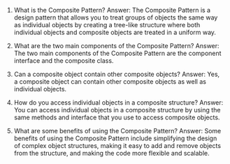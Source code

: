 1. What is the Composite Pattern? 
Answer: The Composite Pattern is a design pattern that allows you to treat groups of objects the same way as individual objects by creating a tree-like structure where both individual objects and composite objects are treated in a uniform way. 

2. What are the two main components of the Composite Pattern? 
Answer: The two main components of the Composite Pattern are the component interface and the composite class. 

3. Can a composite object contain other composite objects? 
Answer: Yes, a composite object can contain other composite objects as well as individual objects. 

4. How do you access individual objects in a composite structure? 
Answer: You can access individual objects in a composite structure by using the same methods and interface that you use to access composite objects. 

5. What are some benefits of using the Composite Pattern? 
Answer: Some benefits of using the Composite Pattern include simplifying the design of complex object structures, making it easy to add and remove objects from the structure, and making the code more flexible and scalable.